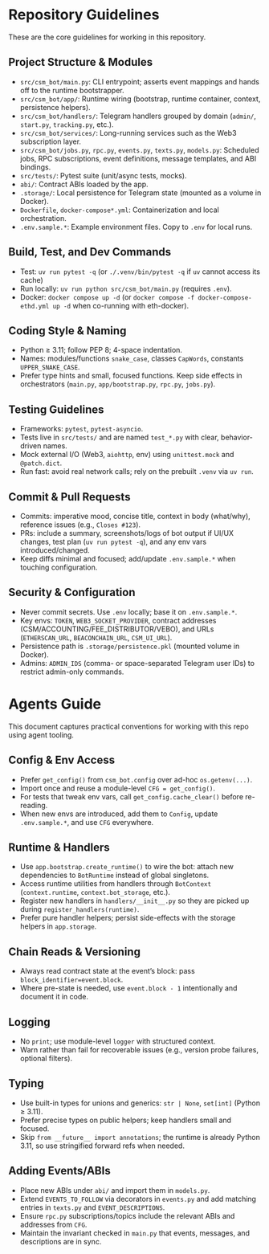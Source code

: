 # Repository Guidelines

These are the core guidelines for working in this repository.

## Project Structure & Modules
- `src/csm_bot/main.py`: CLI entrypoint; asserts event mappings and hands off to the runtime bootstrapper.
- `src/csm_bot/app/`: Runtime wiring (bootstrap, runtime container, context, persistence helpers).
- `src/csm_bot/handlers/`: Telegram handlers grouped by domain (`admin/`, `start.py`, `tracking.py`, etc.).
- `src/csm_bot/services/`: Long-running services such as the Web3 subscription layer.
- `src/csm_bot/jobs.py`, `rpc.py`, `events.py`, `texts.py`, `models.py`: Scheduled jobs, RPC subscriptions, event definitions, message templates, and ABI bindings.
- `src/tests/`: Pytest suite (unit/async tests, mocks).
- `abi/`: Contract ABIs loaded by the app.
- `.storage/`: Local persistence for Telegram state (mounted as a volume in Docker).
- `Dockerfile`, `docker-compose*.yml`: Containerization and local orchestration.
- `.env.sample.*`: Example environment files. Copy to `.env` for local runs.

## Build, Test, and Dev Commands
- Test: `uv run pytest -q` (or `./.venv/bin/pytest -q` if `uv` cannot access its cache)
- Run locally: `uv run python src/csm_bot/main.py` (requires `.env`).
- Docker: `docker compose up -d` (or `docker compose -f docker-compose-ethd.yml up -d` when co-running with eth-docker).

## Coding Style & Naming
- Python ≥ 3.11; follow PEP 8; 4-space indentation.
- Names: modules/functions `snake_case`, classes `CapWords`, constants `UPPER_SNAKE_CASE`.
- Prefer type hints and small, focused functions. Keep side effects in orchestrators (`main.py`, `app/bootstrap.py`, `rpc.py`, `jobs.py`).

## Testing Guidelines
- Frameworks: `pytest`, `pytest-asyncio`.
- Tests live in `src/tests/` and are named `test_*.py` with clear, behavior-driven names.
- Mock external I/O (Web3, `aiohttp`, env) using `unittest.mock` and `@patch.dict`.
- Run fast: avoid real network calls; rely on the prebuilt `.venv` via `uv run`.

## Commit & Pull Requests
- Commits: imperative mood, concise title, context in body (what/why), reference issues (e.g., `Closes #123`).
- PRs: include a summary, screenshots/logs of bot output if UI/UX changes, test plan (`uv run pytest -q`), and any env vars introduced/changed.
- Keep diffs minimal and focused; add/update `.env.sample.*` when touching configuration.

## Security & Configuration
- Never commit secrets. Use `.env` locally; base it on `.env.sample.*`.
- Key envs: `TOKEN`, `WEB3_SOCKET_PROVIDER`, contract addresses (CSM/ACCOUNTING/FEE_DISTRIBUTOR/VEBO), and URLs (`ETHERSCAN_URL`, `BEACONCHAIN_URL`, `CSM_UI_URL`).
- Persistence path is `.storage/persistence.pkl` (mounted volume in Docker).
- Admins: `ADMIN_IDS` (comma- or space-separated Telegram user IDs) to restrict admin-only commands.

# Agents Guide

This document captures practical conventions for working with this repo using agent tooling.

## Config & Env Access
- Prefer `get_config()` from `csm_bot.config` over ad-hoc `os.getenv(...)`.
- Import once and reuse a module-level `CFG = get_config()`.
- For tests that tweak env vars, call `get_config.cache_clear()` before re-reading.
- When new envs are introduced, add them to `Config`, update `.env.sample.*`, and use `CFG` everywhere.

## Runtime & Handlers
- Use `app.bootstrap.create_runtime()` to wire the bot: attach new dependencies to `BotRuntime` instead of global singletons.
- Access runtime utilities from handlers through `BotContext` (`context.runtime`, `context.bot_storage`, etc.).
- Register new handlers in `handlers/__init__.py` so they are picked up during `register_handlers(runtime)`.
- Prefer pure handler helpers; persist side-effects with the storage helpers in `app.storage`.

## Chain Reads & Versioning
- Always read contract state at the event’s block: pass `block_identifier=event.block`.
- Where pre-state is needed, use `event.block - 1` intentionally and document it in code.

## Logging
- No `print`; use module-level `logger` with structured context.
- Warn rather than fail for recoverable issues (e.g., version probe failures, optional filters).

## Typing
- Use built-in types for unions and generics: `str | None`, `set[int]` (Python ≥ 3.11).
- Prefer precise types on public helpers; keep handlers small and focused.
- Skip `from __future__ import annotations`; the runtime is already Python 3.11, so use stringified forward refs when needed.

## Adding Events/ABIs
- Place new ABIs under `abi/` and import them in `models.py`.
- Extend `EVENTS_TO_FOLLOW` via decorators in `events.py` and add matching entries in `texts.py` and `EVENT_DESCRIPTIONS`.
- Ensure `rpc.py` subscriptions/topics include the relevant ABIs and addresses from `CFG`.
- Maintain the invariant checked in `main.py` that events, messages, and descriptions are in sync.
